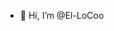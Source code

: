 - 👋 Hi, I’m @El-LoCoo

<!---
El-LoCoo/El-LoCoo is a ✨ special ✨ repository because its `README.md` (this file) appears on your GitHub profile.
You can click the Preview link to take a look at your changes.
--->
